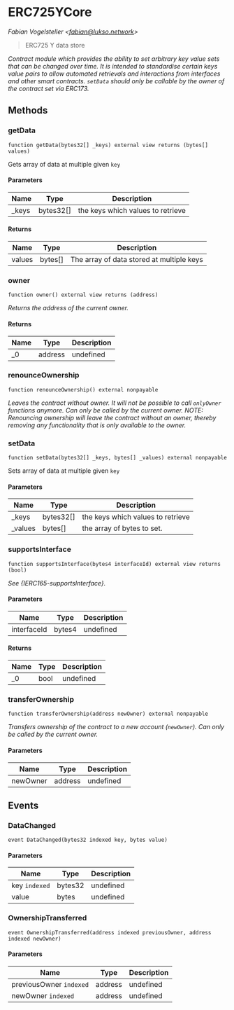 # ERC725YCore

*Fabian Vogelsteller &lt;fabian@lukso.network&gt;*

> ERC725 Y data store



*Contract module which provides the ability to set arbitrary key value sets that can be changed over time. It is intended to standardise certain keys value pairs to allow automated retrievals and interactions from interfaces and other smart contracts. `setData` should only be callable by the owner of the contract set via ERC173.*

## Methods

### getData

```solidity
function getData(bytes32[] _keys) external view returns (bytes[] values)
```

Gets array of data at multiple given `key`



#### Parameters

| Name | Type | Description |
|---|---|---|
| _keys | bytes32[] | the keys which values to retrieve

#### Returns

| Name | Type | Description |
|---|---|---|
| values | bytes[] | The array of data stored at multiple keys

### owner

```solidity
function owner() external view returns (address)
```



*Returns the address of the current owner.*


#### Returns

| Name | Type | Description |
|---|---|---|
| _0 | address | undefined

### renounceOwnership

```solidity
function renounceOwnership() external nonpayable
```



*Leaves the contract without owner. It will not be possible to call `onlyOwner` functions anymore. Can only be called by the current owner. NOTE: Renouncing ownership will leave the contract without an owner, thereby removing any functionality that is only available to the owner.*


### setData

```solidity
function setData(bytes32[] _keys, bytes[] _values) external nonpayable
```

Sets array of data at multiple given `key`



#### Parameters

| Name | Type | Description |
|---|---|---|
| _keys | bytes32[] | the keys which values to retrieve
| _values | bytes[] | the array of bytes to set.

### supportsInterface

```solidity
function supportsInterface(bytes4 interfaceId) external view returns (bool)
```



*See {IERC165-supportsInterface}.*

#### Parameters

| Name | Type | Description |
|---|---|---|
| interfaceId | bytes4 | undefined

#### Returns

| Name | Type | Description |
|---|---|---|
| _0 | bool | undefined

### transferOwnership

```solidity
function transferOwnership(address newOwner) external nonpayable
```



*Transfers ownership of the contract to a new account (`newOwner`). Can only be called by the current owner.*

#### Parameters

| Name | Type | Description |
|---|---|---|
| newOwner | address | undefined



## Events

### DataChanged

```solidity
event DataChanged(bytes32 indexed key, bytes value)
```





#### Parameters

| Name | Type | Description |
|---|---|---|
| key `indexed` | bytes32 | undefined |
| value  | bytes | undefined |

### OwnershipTransferred

```solidity
event OwnershipTransferred(address indexed previousOwner, address indexed newOwner)
```





#### Parameters

| Name | Type | Description |
|---|---|---|
| previousOwner `indexed` | address | undefined |
| newOwner `indexed` | address | undefined |



